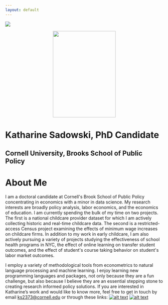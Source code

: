 ```yaml
---
layout: default
---
```


<img src="{{ site.url }}{{ site.baseurl }}/assets/img/BrooksHeader.png" >

<p align="center">
  <img src="{{ site.url }}{{ site.baseurl }}/assets/img/kcsadow.jpg" width="200" height="275">
</p>

# Katharine Sadowski, PhD Candidate 
## Cornell University, Brooks School of Public Policy 

# About Me 
I am a doctoral candidate at Cornell's Brook School of Public Policy concentrating in economics with a minor in data science. My research interests are broadly policy analysis, labor economics, and the economics of education. I am currently spending the bulk of my time on two projects. The first is a national childcare provider dataset for which I am actively collecting historic and real-time childcare data. The second is a restricted-access Census project examining the effects of minimum wage increases on childcare firms. In addition to my work in early childcare, I am also actively pursuing a variety of projects studying the effectiveness of school health programs in NYC, the effect of online learning on transfer student outcomes, and the effect of student's course taking behavior on student's labor market outcomes. 

I employ a variety of methodological tools from econometrics to natural language processing and machine learning. I enjoy learning new programming languages and packages, not only because they are a fun challenge, but also because I believe they are an essential stepping stone to creating research informed policy solutions. If you are interested in Katharine’s work and would like to know more, feel free to get in touch by email ks2373@cornell.edu or through these links: [![alt text][1.1]][1]  [![alt text][2.1]][2]

<!-- links to social media icons -->
<!-- no need to change these -->

<!-- icons with padding -->

[1.1]: http://i.imgur.com/tXSoThF.png (twitter icon with padding)
[2.1]: http://i.imgur.com/0o48UoR.png (github icon with padding)

<!-- icons without padding -->

[1.2]: http://i.imgur.com/wWzX9uB.png (twitter icon without padding)
[2.2]: http://i.imgur.com/9I6NRUm.png (github icon without padding)


<!-- links to your social media accounts -->
<!-- update these accordingly -->

[1]: http://www.twitter.com/kcsadow
[2]: http://www.github.com/kcsadow
